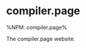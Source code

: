 # compiler.page

%NPM: compiler.page%

The compiler.page website.

<screenshot url="http://localhost:3000" to="screenshots/index.png" link="https://compiler.page" />